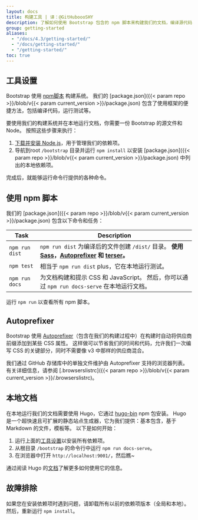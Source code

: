```yaml
---
layout: docs
title: 构建工具 | 译：@GitHuboooSHY
description: 了解如何使用 Bootstrap 包含的 npm 脚本来构建我们的文档，编译源代码，运行测试等。
group: getting-started
aliases:
  - "/docs/4.3/getting-started/"
  - "/docs/getting-started/"
  - "/getting-started/"
toc: true
---
```


## 工具设置

Bootstrap 使用 [npm脚本](https://docs.npmjs.com/misc/scripts) 构建系统。 我们的 [package.json]({{< param repo >}}/blob/v{{< param current_version >}}/package.json) 包含了使用框架的便捷方法，包括编译代码，运行测试等。

要使用我们的构建系统并在本地运行文档，你需要一份 Bootstrap 的源文件和 Node。 按照这些步骤来执行：

1. [下载并安装 Node.js](https://nodejs.org/en/download/)，用于管理我们的依赖项。
2. 导航到root `/bootstrap` 目录并运行 `npm install` 以安装 [package.json]({{< param repo >}}/blob/v{{< param current_version >}}/package.json) 中列出的本地依赖项。

完成后，就能够运行命令行提供的各种命令。

## 使用 npm 脚本

我们的 [package.json]({{< param repo >}}/blob/v{{< param current_version >}}/package.json) 包含以下命令和任务：

| Task | Description |
| --- | --- |
| `npm run dist` | `npm run dist` 为编译后的文件创建 `/dist/` 目录。 **使用 [Sass](https://sass-lang.com/)，[Autoprefixer][autoprefixer] 和 [terser](https://github.com/terser-js/terser)。** |
| `npm test` | 相当于 `npm run dist` plus，它在本地运行测试。 |
| `npm run docs` | 为文档构建和提示 CSS 和 JavaScript。 然后，你可以通过 `npm run docs-serve` 在本地运行文档。 |

运行 `npm run` 以查看所有 npm 脚本。

## Autoprefixer

Bootstrap 使用 [Autoprefixer][autoprefixer]（包含在我们的构建过程中）在构建时自动将供应商前缀添加到某些 CSS 属性。 这样做可以节省我们的时间和代码，允许我们一次编写 CSS 的关键部分，同时不需要像 v3 中那样的供应商混合。

我们通过 GitHub 存储库中的单独文件维护由 Autoprefixer 支持的浏览器列表。 有关详细信息，请参阅 [.browserslistrc]({{< param repo >}}/blob/v{{< param current_version >}}/.browserslistrc)。

## 本地文档

在本地运行我们的文档需要使用 Hugo，它通过 [hugo-bin](https://www.npmjs.com/package/hugo-bin) npm 包安装。 Hugo 是一个超快速且可扩展的静态站点生成器，它为我们提供：基本包含，基于 Markdown 的文件，模板等。 以下是如何开始：

1. 运行上面的[工具设置](#工具设置)以安装所有依赖项。
2. 从根目录 `/bootstrap` 的命令行中运行 `npm run docs-serve`。
3. 在浏览器中打开 `http://localhost:9001/`，然后瞧~

通过阅读 Hugo 的[文档](https://gohugo.io/documentation/)了解更多如何使用它的信息。

## 故障排除

如果您在安装依赖项时遇到问题，请卸载所有以前的依赖项版本（全局和本地）。 然后，重新运行 `npm install`。

[autoprefixer]: https://github.com/postcss/autoprefixer
